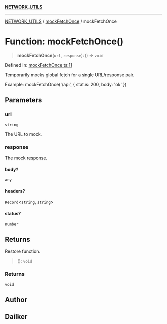[**NETWORK_UTILS**](../../README.md)

***

[NETWORK_UTILS](../../README.md) / [mockFetchOnce](../README.md) / mockFetchOnce

# Function: mockFetchOnce()

> **mockFetchOnce**(`url`, `response`): () => `void`

Defined in: [mockFetchOnce.ts:11](https://github.com/dailker/everyutil/blob/cee559aadda9e0c298e06364cba9020e97a8b19b/src/network/mockFetchOnce.ts#L11)

Temporarily mocks global fetch for a single URL/response pair.

Example: mockFetchOnce('/api', { status: 200, body: 'ok' })

## Parameters

### url

`string`

The URL to mock.

### response

The mock response.

#### body?

`any`

#### headers?

`Record`\<`string`, `string`\>

#### status?

`number`

## Returns

Restore function.

> (): `void`

### Returns

`void`

## Author

## Dailker
